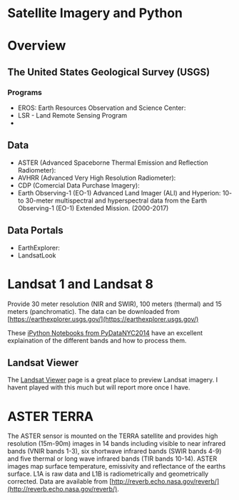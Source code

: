 # Satellite Imagery and Python

# Overview

## The United States Geological Survey (USGS)

### Programs
- EROS: Earth Resources Observation and Science Center:
- LSR - Land Remote Sensing Program
- 

## Data
- ASTER (Advanced Spaceborne Thermal Emission and Reflection Radiometer):
- AVHRR (Advanced Very High Resolution Radiometer):
- CDP (Comercial Data Purchase Imagery):
- Earth Observing-1 (EO-1) Advanced Land Imager (ALI) and Hyperion: 10- to 30-meter multispectral and hyperspectral data from the Earth Observing-1 (EO-1) Extended Mission. (2000-2017)

## Data Portals
- EarthExplorer:
- LandsatLook

# Landsat 1 and Landsat 8 
Provide 30 meter resolution (NIR and SWIR), 100 meters (thermal) and 15 meters (panchromatic).  The data can be downloaded from [https://earthexplorer.usgs.gov/](https://earthexplorer.usgs.gov/)

These [iPython Notebooks from PyDataNYC2014](https://github.com/HyperionAnalytics/PyDataNYC2014) have an excellent explaination of the different bands and how to process them. 

## Landsat Viewer
The [Landsat Viewer](https://landsatlook.usgs.gov/) page is a great place to preview Landsat imagery.  I havent played with this much but will report more once I have. 

# ASTER TERRA
The ASTER sensor is mounted on the TERRA satellite and provides high resolution (15m-90m) images in 14 bands including visible to near infrared bands (VNIR bands 1-3), six shortwave infrared bands (SWIR bands 4-9) and five thermal or long wave infrared bands (TIR bands 10-14).  ASTER images map surface temperature, emissivity and reflectance of the earths surface.  L1A is raw data and L1B is radiometrically and geometrically corrected.  Data are available from [http://reverb.echo.nasa.gov/reverb/](http://reverb.echo.nasa.gov/reverb/).
